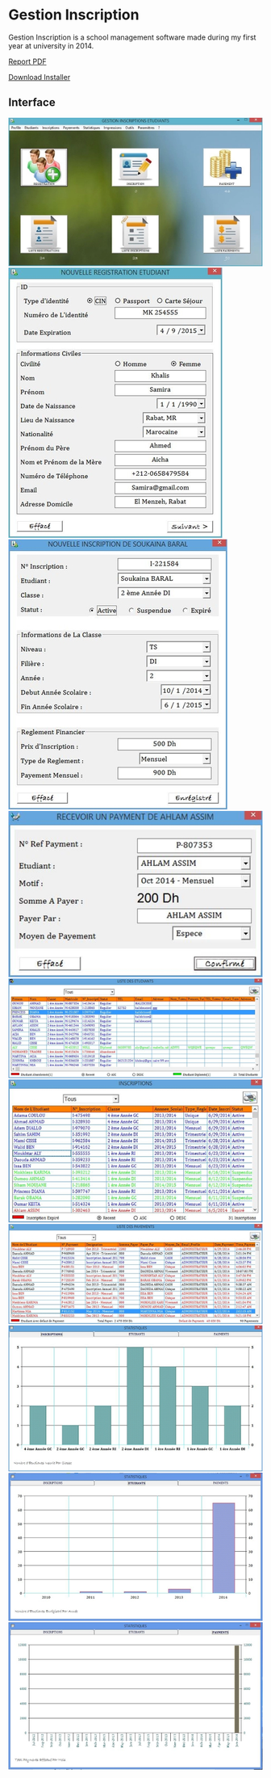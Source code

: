 Gestion Inscription
======

Gestion Inscription is a school management software made during my first year at university in 2014.

[Report PDF](./doc/Rapport.pdf)

[Download Installer](./doc/setup.msi)

## Interface

![Page](./doc/1.webp)
![Page](./doc/2.jpg)
![Page](./doc/3.jpg)
![Page](./doc/4.jpg)
![Page](./doc/5.jpg)
![Page](./doc/6.jpg)
![Page](./doc/7.jpg)
![Page](./doc/8.jpg)
![Page](./doc/9.jpg)
![Page](./doc/10.jpg)